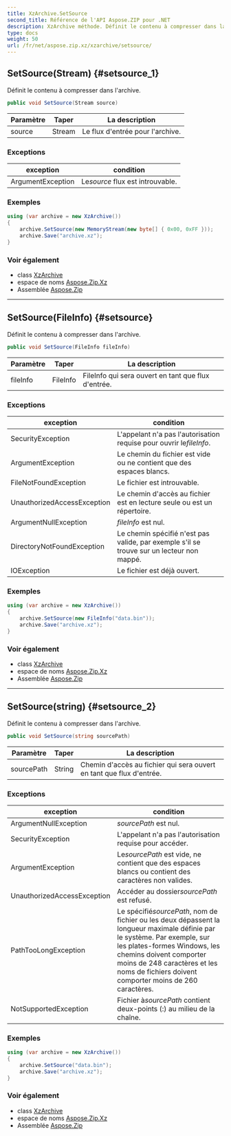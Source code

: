 ```yaml
---
title: XzArchive.SetSource
second_title: Référence de l'API Aspose.ZIP pour .NET
description: XzArchive méthode. Définit le contenu à compresser dans larchive.
type: docs
weight: 50
url: /fr/net/aspose.zip.xz/xzarchive/setsource/
---
```

## SetSource(Stream) {#setsource_1}

Définit le contenu à compresser dans l'archive.

```csharp
public void SetSource(Stream source)
```

| Paramètre | Taper | La description |
| --- | --- | --- |
| source | Stream | Le flux d'entrée pour l'archive. |

### Exceptions

| exception | condition |
| --- | --- |
| ArgumentException | Le*source* flux est introuvable. |

### Exemples

```csharp
using (var archive = new XzArchive())
{
    archive.SetSource(new MemoryStream(new byte[] { 0x00, 0xFF }));
    archive.Save("archive.xz");
}
```

### Voir également

* class [XzArchive](../)
* espace de noms [Aspose.Zip.Xz](../../xzarchive/)
* Assemblée [Aspose.Zip](../../../)

---

## SetSource(FileInfo) {#setsource}

Définit le contenu à compresser dans l'archive.

```csharp
public void SetSource(FileInfo fileInfo)
```

| Paramètre | Taper | La description |
| --- | --- | --- |
| fileInfo | FileInfo | FileInfo qui sera ouvert en tant que flux d'entrée. |

### Exceptions

| exception | condition |
| --- | --- |
| SecurityException | L'appelant n'a pas l'autorisation requise pour ouvrir le*fileInfo*. |
| ArgumentException | Le chemin du fichier est vide ou ne contient que des espaces blancs. |
| FileNotFoundException | Le fichier est introuvable. |
| UnauthorizedAccessException | Le chemin d'accès au fichier est en lecture seule ou est un répertoire. |
| ArgumentNullException | *fileInfo* est nul. |
| DirectoryNotFoundException | Le chemin spécifié n'est pas valide, par exemple s'il se trouve sur un lecteur non mappé. |
| IOException | Le fichier est déjà ouvert. |

### Exemples

```csharp
using (var archive = new XzArchive()) 
{
    archive.SetSource(new FileInfo("data.bin"));
    archive.Save("archive.xz");
}
```

### Voir également

* class [XzArchive](../)
* espace de noms [Aspose.Zip.Xz](../../xzarchive/)
* Assemblée [Aspose.Zip](../../../)

---

## SetSource(string) {#setsource_2}

Définit le contenu à compresser dans l'archive.

```csharp
public void SetSource(string sourcePath)
```

| Paramètre | Taper | La description |
| --- | --- | --- |
| sourcePath | String | Chemin d'accès au fichier qui sera ouvert en tant que flux d'entrée. |

### Exceptions

| exception | condition |
| --- | --- |
| ArgumentNullException | *sourcePath* est nul. |
| SecurityException | L'appelant n'a pas l'autorisation requise pour accéder. |
| ArgumentException | Le*sourcePath* est vide, ne contient que des espaces blancs ou contient des caractères non valides. |
| UnauthorizedAccessException | Accéder au dossier*sourcePath* est refusé. |
| PathTooLongException | Le spécifié*sourcePath*, nom de fichier ou les deux dépassent la longueur maximale définie par le système. Par exemple, sur les plates-formes Windows, les chemins doivent comporter moins de 248 caractères et les noms de fichiers doivent comporter moins de 260 caractères. |
| NotSupportedException | Fichier à*sourcePath* contient deux-points (:) au milieu de la chaîne. |

### Exemples

```csharp
using (var archive = new XzArchive()) 
{
    archive.SetSource("data.bin");
    archive.Save("archive.xz");
}
```

### Voir également

* class [XzArchive](../)
* espace de noms [Aspose.Zip.Xz](../../xzarchive/)
* Assemblée [Aspose.Zip](../../../)


